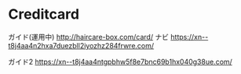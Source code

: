 # Creditcard

ガイド(運用中)
http://haircare-box.com/card/ 
ナビ
https://xn--t8j4aa4n2hxa7duezbll2iyozhz284frwre.com/

ガイド2
https://xn--t8j4aa4ntgpbhw5f8e7bnc69b1hx040g38ue.com/

